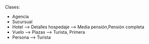 Clases:

- Agencia
- Sucursual
- Hotel --> Detalles hospedaje --> Media pensión,Pensión completa
- Vuelo --> Plazas --> Turista, Primera
- Persona --> Turista

